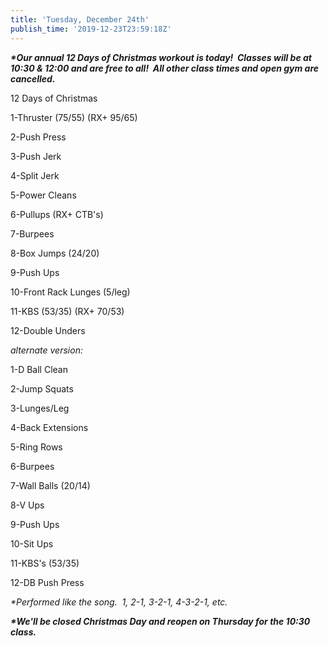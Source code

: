 ```yaml
---
title: 'Tuesday, December 24th'
publish_time: '2019-12-23T23:59:18Z'
---
```


***\*Our annual 12 Days of Christmas workout is today!  Classes will be
at 10:30 & 12:00 and are free to all!  All other class times and open
gym are cancelled.***

12 Days of Christmas

1-Thruster (75/55) (RX+ 95/65)

2-Push Press

3-Push Jerk

4-Split Jerk

5-Power Cleans

6-Pullups (RX+ CTB's)

7-Burpees

8-Box Jumps (24/20)

9-Push Ups

10-Front Rack Lunges (5/leg)

11-KBS (53/35) (RX+ 70/53)

12-Double Unders

*alternate version:*

1-D Ball Clean

2-Jump Squats

3-Lunges/Leg

4-Back Extensions

5-Ring Rows

6-Burpees

7-Wall Balls (20/14)

8-V Ups

9-Push Ups

10-Sit Ups

11-KBS's (53/35)

12-DB Push Press

*\*Performed like the song.  1, 2-1, 3-2-1, 4-3-2-1, etc.*

***\*We'll be closed Christmas Day and reopen on Thursday for the 10:30
class.***
